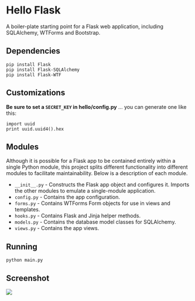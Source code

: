 # Hello Flask

A boiler-plate starting point for a Flask web application, including SQLAlchemy, WTForms and Bootstrap.

## Dependencies

    pip install Flask
    pip install Flask-SQLAlchemy
    pip install Flask-WTF

## Customizations

**Be sure to set a `SECRET_KEY` in hello/config.py** ... you can generate one like this:

    import uuid
    print uuid.uuid4().hex

## Modules

Although it is possible for a Flask app to be contained entirely within a single Python module, this project splits different functionality into different modules to facilitate maintainability. Below is a description of each module.

- `__init__.py` - Constructs the Flask app object and configures it. Imports the other modules to emulate a single-module application.
- `config.py` - Contains the app configuration.
- `forms.py` - Contains WTForms Form objects for use in views and templates.
- `hooks.py` - Contains Flask and Jinja helper methods.
- `models.py` - Contains the database model classes for SQLAlchemy.
- `views.py` - Contains the app views.

## Running

    python main.py

## Screenshot

![](https://raw.github.com/fogleman/HelloFlask/master/screenshot.png)

